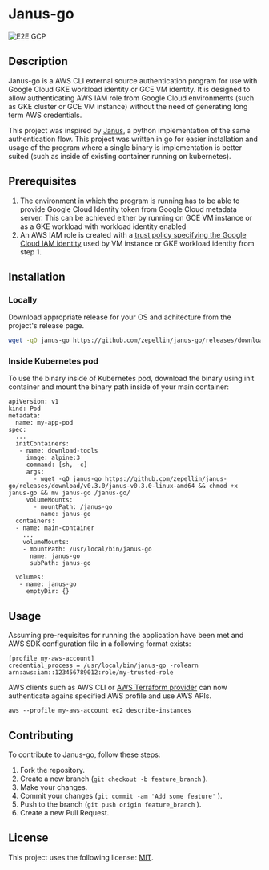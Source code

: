 # Janus-go
![E2E GCP](https://github.com/zepellin/janus-go/actions/workflows/e2e-gcp.yaml/badge.svg)
## Description
Janus-go is a AWS CLI external source authentication program for use with Google Cloud GKE workload identity or GCE VM identity. It is designed to allow authenticating AWS IAM role from Google Cloud environments (such as GKE cluster or GCE VM instance) without the need of generating long term AWS credentials.

This project was inspired by [Janus](https://github.com/doitintl/janus), a python implementation of the same authentication flow. This project was written in go for easier installation and usage of the program where a single binary is implementation is better suited (such as inside of existing container running on kubernetes).

## Prerequisites
1. The environment in which the program is running has to be able to provide Google Cloud Identity token from Google Cloud metadata server. This can be achieved either by running on GCE VM instance or as a GKE workload with workload identity enabled
2. An AWS IAM role is created with a [trust policy specifying the Google Cloud IAM identity](https://aws.amazon.com/blogs/security/access-aws-using-a-google-cloud-platform-native-workload-identity/) used by VM instance or GKE workload identity from step 1. 
## Installation
### Locally
Download appropriate release for your OS and achitecture from the project's release page.

```bash
wget -qO janus-go https://github.com/zepellin/janus-go/releases/download/v0.3.0/janus-v0.3.0-linux-amd64 && chmod +x janus-go
```
### Inside Kubernetes pod
To use the binary inside of Kubernetes pod, download the binary using init container and mount the binary path inside of your main container:

```
apiVersion: v1
kind: Pod
metadata:
  name: my-app-pod
spec:
  ...
  initContainers:
   - name: download-tools
     image: alpine:3
     command: [sh, -c]
     args:
       - wget -qO janus-go https://github.com/zepellin/janus-go/releases/download/v0.3.0/janus-v0.3.0-linux-amd64 && chmod +x janus-go && mv janus-go /janus-go/
     volumeMounts:
       - mountPath: /janus-go
         name: janus-go
  containers:
  - name: main-container
    ...
    volumeMounts:
    - mountPath: /usr/local/bin/janus-go
      name: janus-go
      subPath: janus-go

  volumes:
   - name: janus-go
     emptyDir: {}
```
## Usage
Assuming pre-requisites for running the application have been met and AWS SDK configuration file in a following format exists:

```
[profile my-aws-account]
credential_process = /usr/local/bin/janus-go -rolearn arn:aws:iam::123456789012:role/my-trusted-role
```
AWS clients such as AWS CLI or [AWS Terraform provider](https://registry.terraform.io/providers/hashicorp/aws/latest/docs) can now authenticate agains specified AWS profile and use AWS APIs.

```
aws --profile my-aws-account ec2 describe-instances
```
## Contributing
To contribute to Janus-go, follow these steps:

1. Fork the repository.
2. Create a new branch (`git checkout -b feature_branch` ).
3. Make your changes.
4. Commit your changes (`git commit -am 'Add some feature'` ).
5. Push to the branch (`git push origin feature_branch` ).
6. Create a new Pull Request.

## License
This project uses the following license: [MIT](LICENSE).

